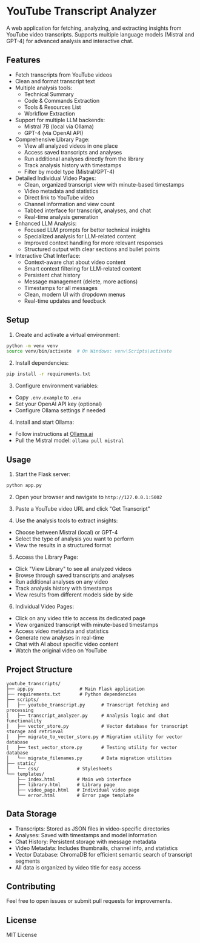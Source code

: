 # YouTube Transcript Analyzer

A web application for fetching, analyzing, and extracting insights from YouTube video transcripts. Supports multiple language models (Mistral and GPT-4) for advanced analysis and interactive chat.

## Features

- Fetch transcripts from YouTube videos
- Clean and format transcript text
- Multiple analysis tools:
  - Technical Summary
  - Code & Commands Extraction
  - Tools & Resources List
  - Workflow Extraction
- Support for multiple LLM backends:
  - Mistral 7B (local via Ollama)
  - GPT-4 (via OpenAI API)
- Comprehensive Library Page:
  - View all analyzed videos in one place
  - Access saved transcripts and analyses
  - Run additional analyses directly from the library
  - Track analysis history with timestamps
  - Filter by model type (Mistral/GPT-4)
- Detailed Individual Video Pages:
  - Clean, organized transcript view with minute-based timestamps
  - Video metadata and statistics
  - Direct link to YouTube video
  - Channel information and view count
  - Tabbed interface for transcript, analyses, and chat
  - Real-time analysis generation
- Enhanced LLM Analysis:
  - Focused LLM prompts for better technical insights
  - Specialized analysis for LLM-related content
  - Improved context handling for more relevant responses
  - Structured output with clear sections and bullet points
- Interactive Chat Interface:
  - Context-aware chat about video content
  - Smart context filtering for LLM-related content
  - Persistent chat history
  - Message management (delete, more actions)
  - Timestamps for all messages
  - Clean, modern UI with dropdown menus
  - Real-time updates and feedback

## Setup

1. Create and activate a virtual environment:
```bash
python -m venv venv
source venv/bin/activate  # On Windows: venv\Scripts\activate
```

2. Install dependencies:
```bash
pip install -r requirements.txt
```

3. Configure environment variables:
- Copy `.env.example` to `.env`
- Set your OpenAI API key (optional)
- Configure Ollama settings if needed

4. Install and start Ollama:
- Follow instructions at [Ollama.ai](https://ollama.ai)
- Pull the Mistral model: `ollama pull mistral`

## Usage

1. Start the Flask server:
```bash
python app.py
```

2. Open your browser and navigate to `http://127.0.0.1:5002`

3. Paste a YouTube video URL and click "Get Transcript"

4. Use the analysis tools to extract insights:
- Choose between Mistral (local) or GPT-4
- Select the type of analysis you want to perform
- View the results in a structured format

5. Access the Library Page:
- Click "View Library" to see all analyzed videos
- Browse through saved transcripts and analyses
- Run additional analyses on any video
- Track analysis history with timestamps
- View results from different models side by side

6. Individual Video Pages:
- Click on any video title to access its dedicated page
- View organized transcript with minute-based timestamps
- Access video metadata and statistics
- Generate new analyses in real-time
- Chat with AI about specific video content
- Watch the original video on YouTube

## Project Structure

```
youtube_transcripts/
├── app.py                 # Main Flask application
├── requirements.txt       # Python dependencies
├── scripts/
│   ├── youtube_transcript.py      # Transcript fetching and processing
│   ├── transcript_analyzer.py     # Analysis logic and chat functionality
│   ├── vector_store.py            # Vector database for transcript storage and retrieval
│   ├── migrate_to_vector_store.py # Migration utility for vector database
│   ├── test_vector_store.py       # Testing utility for vector database
│   └── migrate_filenames.py       # Data migration utilities
├── static/
│   └── css/              # Stylesheets
└── templates/
    ├── index.html        # Main web interface
    ├── library.html      # Library page
    ├── video_page.html   # Individual video page
    └── error.html        # Error page template
```

## Data Storage

- Transcripts: Stored as JSON files in video-specific directories
- Analyses: Saved with timestamps and model information
- Chat History: Persistent storage with message metadata
- Video Metadata: Includes thumbnails, channel info, and statistics
- Vector Database: ChromaDB for efficient semantic search of transcript segments
- All data is organized by video title for easy access

## Contributing

Feel free to open issues or submit pull requests for improvements.

## License

MIT License 